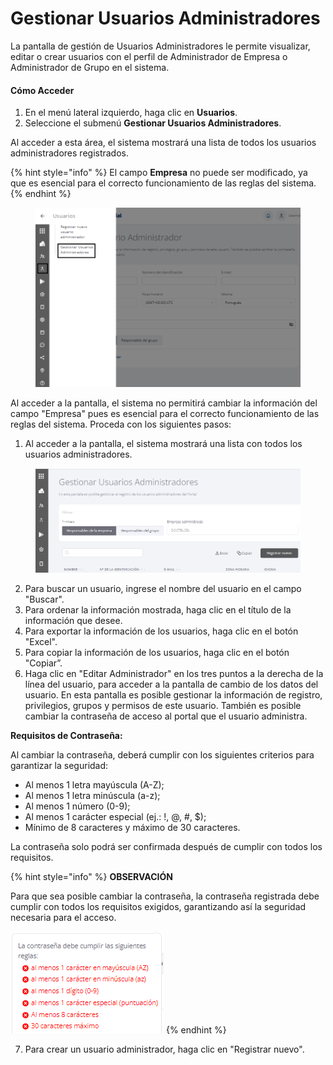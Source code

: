 # Gestionar Usuarios Administradores

La pantalla de gestión de Usuarios Administradores le permite visualizar, editar o crear usuarios con el perfil de Administrador de Empresa o Administrador de Grupo en el sistema.

#### **Cómo Acceder**

1. En el menú lateral izquierdo, haga clic en **Usuarios**.
2. Seleccione el submenú **Gestionar Usuarios Administradores**.

Al acceder a esta área, el sistema mostrará una lista de todos los usuarios administradores registrados.

{% hint style="info" %}
El campo **Empresa** no puede ser modificado, ya que es esencial para el correcto funcionamiento de las reglas del sistema.
{% endhint %}

<figure><img src="../../.gitbook/assets/Captura de tela 2023-11-06 172415 (1).png" alt=""><figcaption></figcaption></figure>

Al acceder a la pantalla, el sistema no permitirá cambiar la información del campo "Empresa" pues es esencial para el correcto funcionamiento de las reglas del sistema. Proceda con los siguientes pasos:

1. Al acceder a la pantalla, el sistema mostrará una lista con todos los usuarios administradores.

<figure><img src="../../.gitbook/assets/image (65).png" alt=""><figcaption></figcaption></figure>

2. Para buscar un usuario, ingrese el nombre del usuario en el campo "Buscar".
3. Para ordenar la información mostrada, haga clic en el título de la información que desee.
4. Para exportar la información de los usuarios, haga clic en el botón "Excel".
5. Para copiar la información de los usuarios, haga clic en el botón "Copiar”.&#x20;
6. Haga clic en "Editar Administrador" en los tres puntos a la derecha de la línea del usuario, para acceder a la pantalla de cambio de los datos del usuario. En esta pantalla es posible gestionar la información de registro, privilegios, grupos y permisos de este usuario. También es posible cambiar la contraseña de acceso al portal que el usuario administra.

**Requisitos de Contraseña:**

Al cambiar la contraseña, deberá cumplir con los siguientes criterios para garantizar la seguridad:

* Al menos 1 letra mayúscula (A-Z);
* Al menos 1 letra minúscula (a-z);
* Al menos 1 número (0-9);
* Al menos 1 carácter especial (ej.: !, @, #, $);
* Mínimo de 8 caracteres y máximo de 30 caracteres.

La contraseña solo podrá ser confirmada después de cumplir con todos los requisitos.

{% hint style="info" %}
**OBSERVACIÓN**

Para que sea posible cambiar la contraseña, la contraseña registrada debe cumplir con todos los requisitos exigidos, garantizando así la seguridad necesaria para el acceso.

![](<../../.gitbook/assets/image (1) (1) (1) (1) (1) (1) (1) (1).png>)
{% endhint %}

7. Para crear un usuario administrador, haga clic en "Registrar nuevo".
